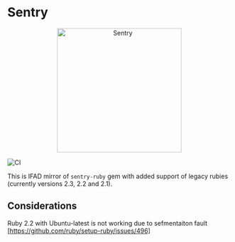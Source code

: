 # Sentry

<p align="center">
  <a href="https://sentry.io/?utm_source=github&utm_medium=logo" target="_blank">
    <picture>
      <source srcset="https://sentry-brand.storage.googleapis.com/sentry-logo-white.png" media="(prefers-color-scheme: dark)" />
      <source srcset="https://sentry-brand.storage.googleapis.com/sentry-logo-black.png" media="(prefers-color-scheme: light), (prefers-color-scheme: no-preference)" />
      <img src="https://sentry-brand.storage.googleapis.com/sentry-logo-black.png" alt="Sentry" width="280">
    </picture>
  </a>
</p>

![CI](https://github.com/ifad/sentry-legacy-ruby/actions/workflows/ci.yml/badge.svg)

This is IFAD mirror of `sentry-ruby` gem with added support of legacy rubies (currently versions 2.3, 2.2 and 2.1).

## Considerations

Ruby 2.2 with Ubuntu-latest is not working due to sefmentaiton fault [https://github.com/ruby/setup-ruby/issues/496]